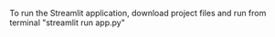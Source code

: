 To run the Streamlit application, download project files and run from terminal "streamlit run app.py"
